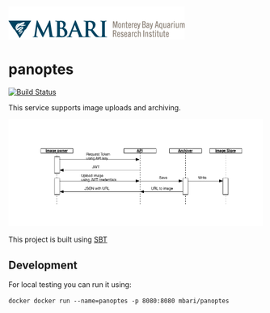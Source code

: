 ![MBARI logo](src/site/resources/images/logo-mbari-3b.png)

# panoptes

[![Build Status](https://travis-ci.org/mbari-media-management/vampire-squid.svg?branch=master)](https://travis-ci.org/mbari-media-management/vampire-squid)

This service supports image uploads and archiving. 

![sequence diagram](src/site/resources/images/Overview.png)

This project is built using [SBT](http://www.scala-sbt.org/)

## Development

For local testing you can run it using:

`docker docker run --name=panoptes -p 8080:8080 mbari/panoptes`
